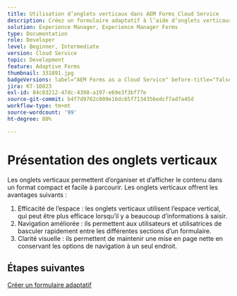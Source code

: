 ```yaml
---
title: Utilisation d’onglets verticaux dans AEM Forms Cloud Service
description: Créez un formulaire adaptatif à l’aide d’onglets verticaux.
solution: Experience Manager, Experience Manager Forms
type: Documentation
role: Developer
level: Beginner, Intermediate
version: Cloud Service
topic: Development
feature: Adaptive Forms
thumbnail: 331891.jpg
badgeVersions: label="AEM Forms as a Cloud Service" before-title="false"
jira: KT-16023
exl-id: 84c03212-47dc-4398-a197-e69e3f3bf77e
source-git-commit: b4f7d9762c009e16dc65f7134356edcf7ad7a45d
workflow-type: tm+mt
source-wordcount: '99'
ht-degree: 80%

---
```


# Présentation des onglets verticaux

Les onglets verticaux permettent d’organiser et d’afficher le contenu dans un format compact et facile à parcourir. Les onglets verticaux offrent les avantages suivants :
1. Efficacité de l’espace : les onglets verticaux utilisent l’espace vertical, qui peut être plus efficace lorsqu’il y a beaucoup d’informations à saisir.
1. Navigation améliorée : ils permettent aux utilisateurs et utilisatrices de basculer rapidement entre les différentes sections d’un formulaire.
1. Clarité visuelle : ils permettent de maintenir une mise en page nette en conservant les options de navigation à un seul endroit.

## Étapes suivantes

[Créer un formulaire adaptatif](./create-af.md)
